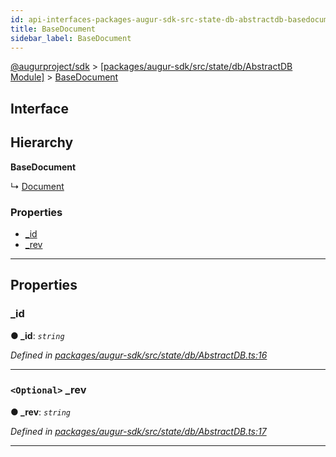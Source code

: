 ```yaml
---
id: api-interfaces-packages-augur-sdk-src-state-db-abstractdb-basedocument
title: BaseDocument
sidebar_label: BaseDocument
---
```


[@augurproject/sdk](api-readme.md) > [[packages/augur-sdk/src/state/db/AbstractDB Module]](api-modules-packages-augur-sdk-src-state-db-abstractdb-module.md) > [BaseDocument](api-interfaces-packages-augur-sdk-src-state-db-abstractdb-basedocument.md)

## Interface

## Hierarchy

**BaseDocument**

↳  [Document](api-interfaces-packages-augur-sdk-src-state-db-syncabledb-document.md)

### Properties

* [_id](api-interfaces-packages-augur-sdk-src-state-db-abstractdb-basedocument.md#_id)
* [_rev](api-interfaces-packages-augur-sdk-src-state-db-abstractdb-basedocument.md#_rev)

---

## Properties

<a id="_id"></a>

###  _id

**● _id**: *`string`*

*Defined in [packages/augur-sdk/src/state/db/AbstractDB.ts:16](https://github.com/AugurProject/augur/blob/27cf7214d2/packages/augur-sdk/src/state/db/AbstractDB.ts#L16)*

___
<a id="_rev"></a>

### `<Optional>` _rev

**● _rev**: *`string`*

*Defined in [packages/augur-sdk/src/state/db/AbstractDB.ts:17](https://github.com/AugurProject/augur/blob/27cf7214d2/packages/augur-sdk/src/state/db/AbstractDB.ts#L17)*

___

